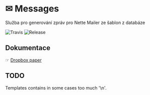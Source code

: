 # ✉ Messages
Služba pro generování zpráv pro Nette Mailer ze šablon z databáze
 
![Travis](https://travis-ci.org/liquiddesign/messages.svg?branch=master)
![Release](https://img.shields.io/github/v/release/liquiddesign/messages.svg?1)

## Dokumentace
☞ [Dropbox paper](https://paper.dropbox.com/doc/Messages--A9L2iCAckPxrssEBrtLFfO~lAg-Ys1ougYFs5QFVusokIN3z)

## TODO

Templates contains in some cases too much '\n'.